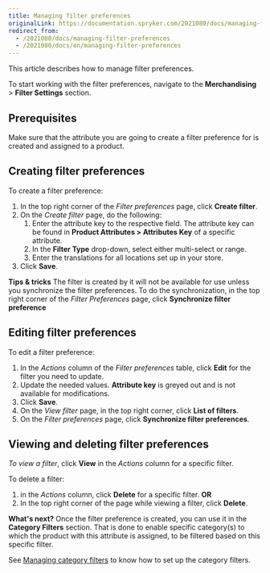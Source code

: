 ```yaml
---
title: Managing filter preferences
originalLink: https://documentation.spryker.com/2021080/docs/managing-filter-preferences
redirect_from:
  - /2021080/docs/managing-filter-preferences
  - /2021080/docs/en/managing-filter-preferences
---
```


This article describes how to manage filter preferences.

To start working with the filter preferences, navigate to the **Merchandising** > **Filter Settings** section.

## Prerequisites
Make sure that the attribute you are going to create a filter preference for is created and assigned to a product.

## Creating filter preferences

To create a filter preference:
1. In the top right corner of the *Filter preferences* page, click **Create filter**.
2. On the *Create filter* page, do the following:
    1. Enter the attribute key to the respective field. The attribute key can be found in **Product Attributes > Attributes Key** of a specific attribute. 
    2. In the **Filter Type** drop-down, select either multi-select or range.
    3. Enter the translations for all locations set up in your store.
3. Click **Save**.

**Tips & tricks**
The filter is created by it will not be available for use unless you synchronize the filter preferences.
To do the synchronization, in the top right corner of the *Filter Preferences* page, click **Synchronize filter preference** 

## Editing filter preferences
To edit a filter preference:
1. In the _Actions_ column of the *Filter preferences* table, click **Edit** for the filter you need to update.
2. Update the needed values.
    **Attribute key** is greyed out and is not available for modifications.
 3. Click **Save**.
 4. On the *View filter* page, in the top right corner, click **List of filters**.
 5. On the *Filter preferences* page, click **Synchronize filter preferences**.

## Viewing and deleting filter preferences

 *To view a filter*, click **View** in the _Actions_ column for a specific filter.

To delete a filter:
 1. in the _Actions_ column, click **Delete**  for a specific filter. 
 **OR**
2. In the top right corner of the page while viewing a filter, click **Delete**.

**What's next?**
Once the filter preference is created, you can use it in the **Category Filters** section. That is done to enable specific category(s) to which the product with this attribute is assigned, to be filtered based on this specific filter.

See [Managing category filters](/docs/scos/dev/user-guides/202001.0/back-office-user-guide/search-and-filters/managing-category-filters.html) to know how to set up the category filters.

